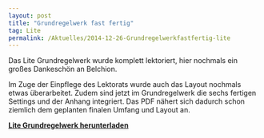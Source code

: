 ```yaml
---
layout: post
title: "Grundregelwerk fast fertig"
tag: Lite
permalink: /Aktuelles/2014-12-26-Grundregelwerkfastfertig-lite
---
```


Das Lite Grundregelwerk wurde komplett lektoriert, hier nochmals ein großes Dankeschön an Belchion.

Im Zuge der Einpflege des Lektorats wurde auch das Layout nochmals etwas überarbeitet. Zudem sind jetzt im Grundregelwerk die sechs fertigen Settings und der Anhang integriert. Das PDF nähert sich dadurch schon ziemlich dem geplanten finalen Umfang und Layout an.

**[Lite Grundregelwerk herunterladen](https://lite.jcgames.de/Publikationen/)**
